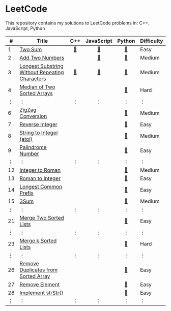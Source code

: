# LeetCode

This repository contains my solutions to LeetCode problems in:
C++,
JavaScript,
Python

\# | Title | C++ | JavaScript | Python | Difficulty
-- | ------ |:---:|:----------:|:------:| ----------
 1 | [Two Sum](https://leetcode.com/problems/two-sum/) | [:page_facing_up:](cpp/prob_1.cpp) | [:page_facing_up:](js/prob_1.js) | [:page_facing_up:](py/prob_1.py) | Easy
 2 | [Add Two Numbers](https://leetcode.com/problems/add-two-numbers/) | | [:page_facing_up:](js/prob_2.js) | [:page_facing_up:](py/prob_2.py) | Medium
 3 | [Longest Substring Without Repeating Characters](https://leetcode.com/problems/longest-substring-without-repeating-characters/) | [:page_facing_up:](cpp/prob_3.cpp) | [:page_facing_up:](js/prob_3.js) | [:page_facing_up:](py/prob_3.py) | Medium
 4 | [Median of Two Sorted Arrays](https://leetcode.com/problems/median-of-two-sorted-arrays/) | | | [:page_facing_up:](py/prob_4.py) | Hard
 &#x22EE; | &#x22EE; | &#x22EE; | &#x22EE; | &#x22EE; | &#x22EE;
 6 | [ZigZag Conversion](https://leetcode.com/problems/zigzag-conversion/) | | | [:page_facing_up:](py/prob_6.py) | Medium
 7 | [Reverse Integer](https://leetcode.com/problems/reverse-integer/) | | | [:page_facing_up:](py/prob_7.py) | Easy
 8 | [String to Integer (atoi)](https://leetcode.com/problems/string-to-integer-atoi/) | | | [:page_facing_up:](py/prob_8.py) | Medium
 9 | [Palindrome Number](https://leetcode.com/problems/palindrome-number/) | | | [:page_facing_up:](py/prob_9.py) | Easy
 &#x22EE; | &#x22EE; | &#x22EE; | &#x22EE; | &#x22EE; | &#x22EE;
 12 | [Integer to Roman](https://leetcode.com/problems/integer-to-roman/) | | | [:page_facing_up:](py/prob_12.py) | Medium
 13 | [Roman to Integer](https://leetcode.com/problems/roman-to-integer/) | | | [:page_facing_up:](py/prob_13.py) | Easy
 14 | [Longest Common Prefix](https://leetcode.com/problems/longest-common-prefix/) | | | [:page_facing_up:](py/prob_14.py) | Easy
 15 | [3Sum](https://leetcode.com/problems/3sum/) | | | [:page_facing_up:](py/prob_15.py) | Medium 
 &#x22EE; | &#x22EE; | &#x22EE; | &#x22EE; | &#x22EE; | &#x22EE;
 21 | [Merge Two Sorted Lists](https://leetcode.com/problems/merge-two-sorted-lists/) | | | [:page_facing_up:](py/prob_21.py) | Easy
 &#x22EE; | &#x22EE; | &#x22EE; | &#x22EE; | &#x22EE; | &#x22EE;
 23 | [Merge k Sorted Lists](https://leetcode.com/problems/merge-k-sorted-lists/) | | | [:page_facing_up:](py/prob_23.py) | Hard
 &#x22EE; | &#x22EE; | &#x22EE; | &#x22EE; | &#x22EE; | &#x22EE;
 26 | [Remove Duplicates from Sorted Array](https://leetcode.com/problems/remove-duplicates-from-sorted-array/) | | | [:page_facing_up:](py/prob_26.py) | Easy
 27 | [Remove Element](https://leetcode.com/problems/remove-element/) | | | [:page_facing_up:](py/prob_27.py) | Easy
 28 | [Implement strStr()](https://leetcode.com/problems/implement-strstr/) | | | [:page_facing_up:](py/prob_28.py) | Easy
 &#x22EE; | &#x22EE; | &#x22EE; | &#x22EE; | &#x22EE; | &#x22EE;
